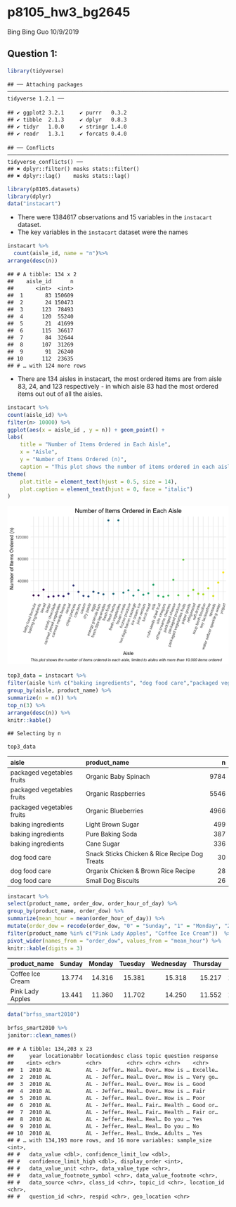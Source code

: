 p8105\_hw3\_bg2645
================
Bing Bing Guo
10/9/2019

## Question 1:

``` r
library(tidyverse)
```

    ## ── Attaching packages ────────────────────────────────────────────────────────────────────────────────────────────── tidyverse 1.2.1 ──

    ## ✔ ggplot2 3.2.1     ✔ purrr   0.3.2
    ## ✔ tibble  2.1.3     ✔ dplyr   0.8.3
    ## ✔ tidyr   1.0.0     ✔ stringr 1.4.0
    ## ✔ readr   1.3.1     ✔ forcats 0.4.0

    ## ── Conflicts ───────────────────────────────────────────────────────────────────────────────────────────────── tidyverse_conflicts() ──
    ## ✖ dplyr::filter() masks stats::filter()
    ## ✖ dplyr::lag()    masks stats::lag()

``` r
library(p8105.datasets)
library(dplyr)
data("instacart")
```

  - There were 1384617 observations and 15 variables in the `instacart`
    dataset.
  - The key variables in the `instacart` dataset were the names

<!-- end list -->

``` r
instacart %>%
  count(aisle_id, name = "n")%>%
arrange(desc(n))
```

    ## # A tibble: 134 x 2
    ##    aisle_id      n
    ##       <int>  <int>
    ##  1       83 150609
    ##  2       24 150473
    ##  3      123  78493
    ##  4      120  55240
    ##  5       21  41699
    ##  6      115  36617
    ##  7       84  32644
    ##  8      107  31269
    ##  9       91  26240
    ## 10      112  23635
    ## # … with 124 more rows

  - There are 134 aisles in instacart, the most ordered items are from
    aisle 83, 24, and 123 respectively - in which aisle 83 had the most
    ordered items out out of all the aisles.

<!-- end list -->

``` r
instacart %>%
count(aisle_id) %>%
filter(n> 10000) %>%
ggplot(aes(x = aisle_id , y = n)) + geom_point() + 
labs(
    title = "Number of Items Ordered in Each Aisle", 
    x = "Aisle",
    y = "Number of Items Ordered (n)",
    caption = "This plot shows the number of items ordered in each aisle, limited to aisles with more than 10,000 items ordered" ) + 
theme(
    plot.title = element_text(hjust = 0.5, size = 14),   
    plot.caption = element_text(hjust = 0, face = "italic")
)
```

![](p8105_hw3_bg2645_files/figure-gfm/unnamed-chunk-3-1.png)<!-- -->

``` r
top3_data = instacart %>%
filter(aisle %in% c("baking ingredients", "dog food care","packaged vegetables fruits")) %>%
group_by(aisle, product_name) %>%
summarize(n = n()) %>%
top_n(3) %>%
arrange(desc(n)) %>%
knitr::kable()
```

    ## Selecting by n

``` r
top3_data
```

| aisle                      | product\_name                                 |    n |
| :------------------------- | :-------------------------------------------- | ---: |
| packaged vegetables fruits | Organic Baby Spinach                          | 9784 |
| packaged vegetables fruits | Organic Raspberries                           | 5546 |
| packaged vegetables fruits | Organic Blueberries                           | 4966 |
| baking ingredients         | Light Brown Sugar                             |  499 |
| baking ingredients         | Pure Baking Soda                              |  387 |
| baking ingredients         | Cane Sugar                                    |  336 |
| dog food care              | Snack Sticks Chicken & Rice Recipe Dog Treats |   30 |
| dog food care              | Organix Chicken & Brown Rice Recipe           |   28 |
| dog food care              | Small Dog Biscuits                            |   26 |

``` r
instacart %>%
select(product_name, order_dow, order_hour_of_day) %>%
group_by(product_name, order_dow) %>%
summarize(mean_hour = mean(order_hour_of_day)) %>%
mutate(order_dow = recode(order_dow, "0" = "Sunday", "1" = "Monday", "2" = "Tuesday", "3" = "Wednesday", "4" = "Thursday", "5" = "Friday", "6" = "Saturday"))  %>%
filter(product_name %in% c("Pink Lady Apples", "Coffee Ice Cream"))  %>%
pivot_wider(names_from = "order_dow", values_from = "mean_hour") %>%
knitr::kable(digits = 3)
```

| product\_name    | Sunday | Monday | Tuesday | Wednesday | Thursday | Friday | Saturday |
| :--------------- | -----: | -----: | ------: | --------: | -------: | -----: | -------: |
| Coffee Ice Cream | 13.774 | 14.316 |  15.381 |    15.318 |   15.217 | 12.263 |   13.833 |
| Pink Lady Apples | 13.441 | 11.360 |  11.702 |    14.250 |   11.552 | 12.784 |   11.938 |

``` r
data("brfss_smart2010") 
```

``` r
brfss_smart2010 %>% 
janitor::clean_names() 
```

    ## # A tibble: 134,203 x 23
    ##     year locationabbr locationdesc class topic question response
    ##    <int> <chr>        <chr>        <chr> <chr> <chr>    <chr>   
    ##  1  2010 AL           AL - Jeffer… Heal… Over… How is … Excelle…
    ##  2  2010 AL           AL - Jeffer… Heal… Over… How is … Very go…
    ##  3  2010 AL           AL - Jeffer… Heal… Over… How is … Good    
    ##  4  2010 AL           AL - Jeffer… Heal… Over… How is … Fair    
    ##  5  2010 AL           AL - Jeffer… Heal… Over… How is … Poor    
    ##  6  2010 AL           AL - Jeffer… Heal… Fair… Health … Good or…
    ##  7  2010 AL           AL - Jeffer… Heal… Fair… Health … Fair or…
    ##  8  2010 AL           AL - Jeffer… Heal… Heal… Do you … Yes     
    ##  9  2010 AL           AL - Jeffer… Heal… Heal… Do you … No      
    ## 10  2010 AL           AL - Jeffer… Heal… Unde… Adults … Yes     
    ## # … with 134,193 more rows, and 16 more variables: sample_size <int>,
    ## #   data_value <dbl>, confidence_limit_low <dbl>,
    ## #   confidence_limit_high <dbl>, display_order <int>,
    ## #   data_value_unit <chr>, data_value_type <chr>,
    ## #   data_value_footnote_symbol <chr>, data_value_footnote <chr>,
    ## #   data_source <chr>, class_id <chr>, topic_id <chr>, location_id <chr>,
    ## #   question_id <chr>, respid <chr>, geo_location <chr>
